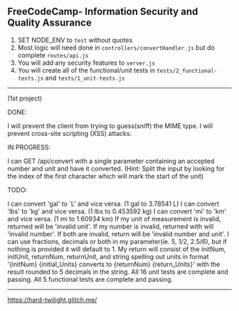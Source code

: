 **FreeCodeCamp**- Information Security and Quality Assurance
------

1) SET NODE_ENV to `test` without quotes
2) Most logic will need done in `controllers/convertHandler.js` but do complete `routes/api.js`
3) You will add any security features to `server.js`
4) You will create all of the functional/unit tests in `tests/2_functional-tests.js` and `tests/1_unit-tests.js`


------------
(1st project)

DONE:

I will prevent the client from trying to guess(sniff) the MIME type.
I will prevent cross-site scripting (XSS) attacks.

IN PROGRESS:

I can GET /api/convert with a single parameter containing an accepted number and unit and have it converted. (Hint: Split the input by looking for the index of the first character which will mark the start of the unit)

TODO:

I can convert 'gal' to 'L' and vice versa. (1 gal to 3.78541 L)
I can convert 'lbs' to 'kg' and vice versa. (1 lbs to 0.453592 kg)
I can convert 'mi' to 'km' and vice versa. (1 mi to 1.60934 km)
If my unit of measurement is invalid, returned will be 'invalid unit'.
If my number is invalid, returned with will 'invalid number'.
If both are invalid, return will be 'invalid number and unit'.
I can use fractions, decimals or both in my parameter(ie. 5, 1/2, 2.5/6), but if nothing is provided it will default to 1.
My return will consist of the initNum, initUnit, returnNum, returnUnit, and string spelling out units in format '{initNum} {initial_Units} converts to {returnNum} {return_Units}' with the result rounded to 5 decimals in the string.
All 16 unit tests are complete and passing.
All 5 functional tests are complete and passing.

---

https://hard-twilight.glitch.me/